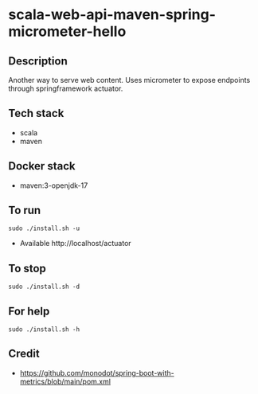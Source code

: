 # scala-web-api-maven-spring-micrometer-hello

## Description
Another way to serve web content.
Uses micrometer to expose endpoints
through springframework actuator.

## Tech stack
- scala
- maven

## Docker stack
- maven:3-openjdk-17

## To run
`sudo ./install.sh -u`
- Available http://localhost/actuator

## To stop
`sudo ./install.sh -d`

## For help
`sudo ./install.sh -h`

## Credit
- https://github.com/monodot/spring-boot-with-metrics/blob/main/pom.xml
